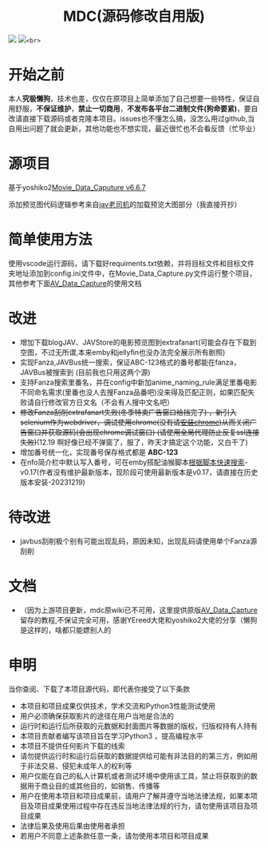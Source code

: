<h1 align="center">MDC(源码修改自用版)</h1>

![](https://img.shields.io/badge/build-passing-brightgreen.svg?style=flat)
![](https://img.shields.io/badge/Python-3.8-yellow.svg?style=flat&logo=python)`<br>`

# 开始之前

本人**究极懒狗**，技术也差，仅仅在原项目上简单添加了自己想要一些特性，保证自用舒服，**不保证维护**，**禁止一切商用**，**不发布各平台二进制文件(狗命要紧)**，要自改请直接下载源码或者克隆本项目。issues也不懂怎么搞，没怎么用过github,当自用出问题了就会更新，其他功能也不想实现，最近很忙也不会看反馈（忙毕业）

# 源项目

基于yoshiko2[Movie_Data_Caputure v6.6.7](https://github.com/yoshiko2/Movie_Data_Capture)

添加预览图代码逻辑参考来自[jav老司机](https://sleazyfork.org/zh-CN/scripts/25781-jav%E8%80%81%E5%8F%B8%E6%9C%BA)的加载预览大图部分（我直接开抄）

# **简单使用方法**

使用vscode运行源码，请下载好requiments.txt依赖，并将目标文件和目标文件夹地址添加到config.ini文件中，在Movie_Data_Capture.py文件运行整个项目，其他参考下面[AV_Data_Capture](https://github.com/YEreed/AV_Data_Capture)的使用文档

# 改进

* 增加下载blogJAV、JAVStore的电影预览图到extrafanart(可能会存在下载到空图，不过无所谓,本来emby和jellyfin也没办法完全展示所有剧照)
* 实现Fanza,JAVBus统一搜索，保证ABC-123格式的番号都能在fanza，JAVBus被搜索到
  (目前我也只用这两个源)
* 支持Fanza搜索里番名，并在config中新加anime_naming_rule满足里番电影不同命名需求(里番也没人去搜Fanza品番吧)没来得及匹配正则，如果匹配失败请自行修改官方日文名（不会有人搜中文名吧）
* ~~修改Fanza刮削extrafanart失败(冬季特卖广告窗口给挡完了) ，新引入selenium作为webdriver，调试使用chrome(没有请[安装chrome](https://dl.google.com/tag/s/installdataindex/update2/installers/ChromeStandaloneSetup64.exe))从而关闭广告窗口并获取源码(会出现chrome调试窗口)  (请使用全局代理防止反复ssl连接失败)~~(12.19 啊好像已经不弹窗了，服了，昨天才搞定这个功能，又白干了)
* 增加番号统一化，实现番号保存格式都是 **ABC-123**
* 在nfo简介栏中默认写入番号，可在emby搭配油猴脚本[根据脚本快速搜索](https://sleazyfork.org/zh-CN/scripts/423350-%E6%A0%B9%E6%8D%AE%E7%95%AA%E5%8F%B7%E5%BF%AB%E9%80%9F%E6%90%9C%E7%B4%A2)-v0.17(作者没有维护最新版本，现阶段可使用最新版本是v0.17，请直接在历史版本安装-20231219)

# 待改进

* javbus刮削极个别有可能出现乱码，原因未知，出现乱码请使用单个Fanza源刮削

# 文档

* （因为上游项目更新，mdc原wiki已不可用，这里提供原版[AV_Data_Capture](https://github.com/YEreed/AV_Data_Capture)留存的教程,不保证完全可用，感谢YEreed大佬和yoshiko2大佬的分享（懒狗是这样的，啥都只能嫖别人的

# 申明

当你查阅、下载了本项目源代码，即代表你接受了以下条款

* 本项目和项目成果仅供技术，学术交流和Python3性能测试使用
* 用户必须确保获取影片的途径在用户当地是合法的
* 运行时和运行后所获取的元数据和封面图片等数据的版权，归版权持有人持有
* 本项目贡献者编写该项目旨在学习Python3 ，提高编程水平
* 本项目不提供任何影片下载的线索
* 请勿提供运行时和运行后获取的数据提供给可能有非法目的的第三方，例如用于非法交易、侵犯未成年人的权利等
* 用户仅能在自己的私人计算机或者测试环境中使用该工具，禁止将获取到的数据用于商业目的或其他目的，如销售、传播等
* 用户在使用本项目和项目成果前，请用户了解并遵守当地法律法规，如果本项目及项目成果使用过程中存在违反当地法律法规的行为，请勿使用该项目及项目成果
* 法律后果及使用后果由使用者承担
* 若用户不同意上述条款任意一条，请勿使用本项目和项目成果
